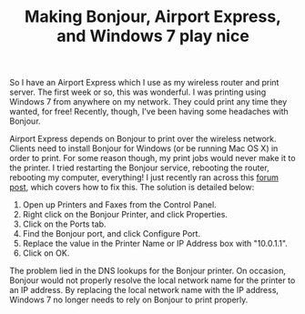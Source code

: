 ﻿---
layout: post
title: "Making Bonjour, Airport Express, and Windows 7 play nice"
---

So I have an Airport Express which I use as my wireless router and print server. The first week or so, this was wonderful. I was printing using Windows 7 from anywhere on my network. They could print any time they wanted, for free! Recently, though, I've been having some headaches with Bonjour.

Airport Express depends on Bonjour to print over the wireless network. Clients need to install Bonjour for Windows (or be running Mac OS X) in order to print. For some reason though, my print jobs would never make it to the printer. I tried restarting the Bonjour service, rebooting the router, rebooting my computer, everything! I just recently ran across this [forum post](http://social.answers.microsoft.com/Forums/en-US/w7hardware/thread/e1a0e074-c844-4982-b353-ea7d859a554a), which covers how to fix this. The solution is detailed below:

1.  Open up Printers and Faxes from the Control Panel.
2.  Right click on the Bonjour Printer, and click Properties.
3.  Click on the Ports tab.
4.  Find the Bonjour port, and click Configure Port.
5.  Replace the value in the Printer Name or IP Address box with "10.0.1.1".
6.  Click on OK.

The problem lied in the DNS lookups for the Bonjour printer. On occasion, Bonjour would not properly resolve the local network name for the printer to an IP address. By replacing the local network name with the IP address, Windows 7 no longer needs to rely on Bonjour to print properly.
